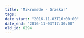 ```yaml
---
title: 'Mikromøde - Græskar'
tags:
date_start: "2016-11-03T16:00:00"
date_end: "2016-11-03T17:30:00"
old_id: 6294
---
```

